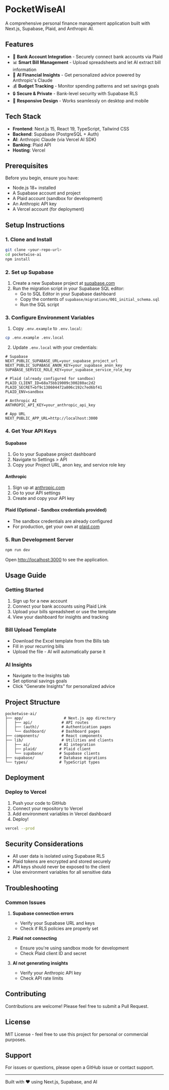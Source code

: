 # PocketWiseAI

A comprehensive personal finance management application built with Next.js, Supabase, Plaid, and Anthropic AI.

## Features

- 🏦 **Bank Account Integration** - Securely connect bank accounts via Plaid
- 📊 **Smart Bill Management** - Upload spreadsheets and let AI extract bill information
- 🤖 **AI Financial Insights** - Get personalized advice powered by Anthropic's Claude
- 💰 **Budget Tracking** - Monitor spending patterns and set savings goals
- 🔒 **Secure & Private** - Bank-level security with Supabase RLS
- 📱 **Responsive Design** - Works seamlessly on desktop and mobile

## Tech Stack

- **Frontend**: Next.js 15, React 19, TypeScript, Tailwind CSS
- **Backend**: Supabase (PostgreSQL + Auth)
- **AI**: Anthropic Claude (via Vercel AI SDK)
- **Banking**: Plaid API
- **Hosting**: Vercel

## Prerequisites

Before you begin, ensure you have:
- Node.js 18+ installed
- A Supabase account and project
- A Plaid account (sandbox for development)
- An Anthropic API key
- A Vercel account (for deployment)

## Setup Instructions

### 1. Clone and Install

```bash
git clone <your-repo-url>
cd pocketwise-ai
npm install
```

### 2. Set up Supabase

1. Create a new Supabase project at [supabase.com](https://supabase.com)
2. Run the migration script in your Supabase SQL editor:
   - Go to SQL Editor in your Supabase dashboard
   - Copy the contents of `supabase/migrations/001_initial_schema.sql`
   - Run the SQL script

### 3. Configure Environment Variables

1. Copy `.env.example` to `.env.local`:
```bash
cp .env.example .env.local
```

2. Update `.env.local` with your credentials:

```env
# Supabase
NEXT_PUBLIC_SUPABASE_URL=your_supabase_project_url
NEXT_PUBLIC_SUPABASE_ANON_KEY=your_supabase_anon_key
SUPABASE_SERVICE_ROLE_KEY=your_supabase_service_role_key

# Plaid (already configured for sandbox)
PLAID_CLIENT_ID=68a75bb19009c300280ac2d2
PLAID_SECRET=bf9c138604472a806c192c7ed6bf41
PLAID_ENV=sandbox

# Anthropic AI
ANTHROPIC_API_KEY=your_anthropic_api_key

# App URL
NEXT_PUBLIC_APP_URL=http://localhost:3000
```

### 4. Get Your API Keys

#### Supabase
1. Go to your Supabase project dashboard
2. Navigate to Settings > API
3. Copy your Project URL, anon key, and service role key

#### Anthropic
1. Sign up at [anthropic.com](https://www.anthropic.com)
2. Go to your API settings
3. Create and copy your API key

#### Plaid (Optional - Sandbox credentials provided)
- The sandbox credentials are already configured
- For production, get your own at [plaid.com](https://plaid.com)

### 5. Run Development Server

```bash
npm run dev
```

Open [http://localhost:3000](http://localhost:3000) to see the application.

## Usage Guide

### Getting Started
1. Sign up for a new account
2. Connect your bank accounts using Plaid Link
3. Upload your bills spreadsheet or use the template
4. View your dashboard for insights and tracking

### Bill Upload Template
- Download the Excel template from the Bills tab
- Fill in your recurring bills
- Upload the file - AI will automatically parse it

### AI Insights
- Navigate to the Insights tab
- Set optional savings goals
- Click "Generate Insights" for personalized advice

## Project Structure

```
pocketwise-ai/
├── app/                  # Next.js app directory
│   ├── api/             # API routes
│   ├── (auth)/          # Authentication pages
│   └── dashboard/       # Dashboard pages
├── components/          # React components
├── lib/                 # Utilities and clients
│   ├── ai/             # AI integration
│   ├── plaid/          # Plaid client
│   └── supabase/       # Supabase clients
├── supabase/           # Database migrations
└── types/              # TypeScript types
```

## Deployment

### Deploy to Vercel

1. Push your code to GitHub
2. Connect your repository to Vercel
3. Add environment variables in Vercel dashboard
4. Deploy!

```bash
vercel --prod
```

## Security Considerations

- All user data is isolated using Supabase RLS
- Plaid tokens are encrypted and stored securely
- API keys should never be exposed to the client
- Use environment variables for all sensitive data

## Troubleshooting

### Common Issues

1. **Supabase connection errors**
   - Verify your Supabase URL and keys
   - Check if RLS policies are properly set

2. **Plaid not connecting**
   - Ensure you're using sandbox mode for development
   - Check Plaid client ID and secret

3. **AI not generating insights**
   - Verify your Anthropic API key
   - Check API rate limits

## Contributing

Contributions are welcome! Please feel free to submit a Pull Request.

## License

MIT License - feel free to use this project for personal or commercial purposes.

## Support

For issues or questions, please open a GitHub issue or contact support.

---

Built with ❤️ using Next.js, Supabase, and AI

